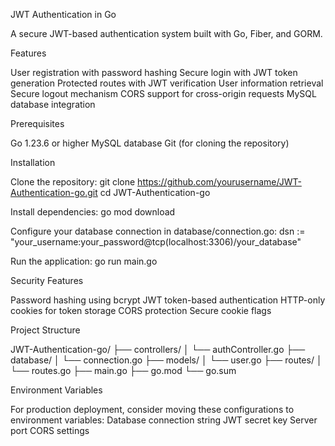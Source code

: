 JWT Authentication in Go

A secure JWT-based authentication system built with Go, Fiber, and GORM.

Features

User registration with password hashing
Secure login with JWT token generation
Protected routes with JWT verification
User information retrieval
Secure logout mechanism
CORS support for cross-origin requests
MySQL database integration

Prerequisites

Go 1.23.6 or higher
MySQL database
Git (for cloning the repository)

Installation

Clone the repository:
git clone https://github.com/yourusername/JWT-Authentication-go.git
cd JWT-Authentication-go

Install dependencies:
go mod download

Configure your database connection in database/connection.go:
dsn := "your_username:your_password@tcp(localhost:3306)/your_database"

Run the application:
go run main.go

Security Features

Password hashing using bcrypt
JWT token-based authentication
HTTP-only cookies for token storage
CORS protection
Secure cookie flags

Project Structure

JWT-Authentication-go/
├── controllers/
│   └── authController.go
├── database/
│   └── connection.go
├── models/
│   └── user.go
├── routes/
│   └── routes.go
├── main.go
├── go.mod
└── go.sum

Environment Variables

For production deployment, consider moving these configurations to environment variables:
Database connection string
JWT secret key
Server port
CORS settings
